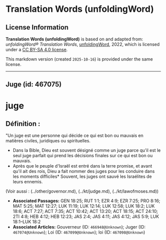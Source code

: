 # Translation Words (unfoldingWord)

## License Information

**Translation Words (unfoldingWord)** is based on and adapted from: _unfoldingWord® Translation Words_, [unfoldingWord](https://unfoldingword.org/utw), 2022, which is licensed under a [CC BY-SA 4.0 license](https://creativecommons.org/licenses/by-sa/4.0/legalcode.en).

This markdown version (created `2025-10-16`) is provided under the same license.



--------------------------------

## Juge (id: 467075)

juge
====

Définition :
------------

"Un juge est une personne qui décide ce qui est bon ou mauvais en matières civiles, juridiques ou spirituelles.

* Dans la Bible, Dieu est souvent désigné comme un juge parce qu'il est le seul juge parfait qui prend les décisions finales sur ce qui est bon ou mauvais.
* Après que le peuple d'Israël est entré dans la terre promise, et avant qu'il ait des rois, Dieu a fait nommer des juges pour les conduire dans les moments difficiles\* Souvent, les juges ont sauvé les Israélites de leurs ennemis.

(Voir aussi : (../other/governor.md), (../kt/judge.md), (../kt/lawofmoses.md))

* **Associated Passages:** GEN 18:25; RUT 1:1; EZR 4:9; EZR 7:25; PRO 8:16; MAT 5:25; MAT 12:27; LUK 11:19; LUK 12:14; LUK 12:58; LUK 18:2; LUK 18:6; ACT 7:27; ACT 7:35; ACT 10:42; ACT 13:20; ACT 18:15; ACT 24:10; 2TI 4:8; HEB 4:12; HEB 12:23; JAS 2:4; JAS 4:11; JAS 4:12; JAS 5:9; LUK 18:1–LUK 18:2
* **Associated Articles:** Gouverneur (ID: `466948@Unknown`); Juger (ID: `467074@Unknown`); Loi (ID: `467099@Unknown`); loi (ID: `467098@Unknown`)

